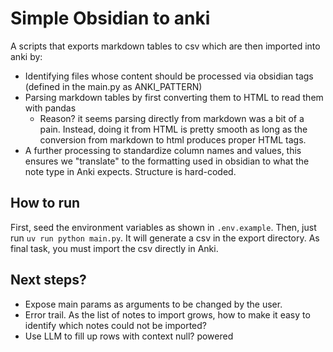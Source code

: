 # Simple Obsidian to anki
A scripts that exports markdown tables to csv which are then imported into anki by:
- Identifying files whose content should be processed via obsidian tags (defined in the main.py as ANKI_PATTERN)
- Parsing markdown tables by first converting them to HTML to read them with pandas
    - Reason? it seems parsing directly from markdown was a bit of a pain. Instead, doing it from HTML is pretty smooth as long as 
    the conversion from markdown to html produces proper HTML tags.
- A further processing to standardize column names and values, this ensures we "translate" to the formatting used in obsidian to what
 the note type in Anki expects. Structure is hard-coded.

## How to run
First, seed the environment variables as shown in `.env.example`. Then, just run `uv run python main.py`. It will generate 
a csv in the export directory. As final task, you must import the csv directly in Anki.

## Next steps?
- Expose main params as arguments to be changed by the user.
- Error trail. As the list of notes to import grows, how to make it easy to identify which notes could not be imported?
- Use LLM to fill up rows with context null? powered
